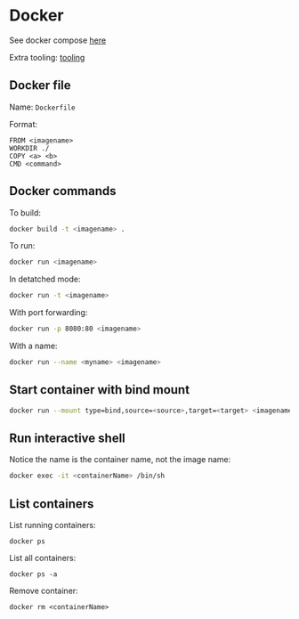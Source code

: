 # Docker

See docker compose [here](docker-compose.md)

Extra tooling: [tooling](tooling.md)

## Docker file
Name: `Dockerfile`

Format:
```
FROM <imagename>
WORKDIR ./
COPY <a> <b>
CMD <command>
```

## Docker commands
To build:
```Bash
docker build -t <imagename> .
```

To run:
```Bash
docker run <imagename>
```

In detatched mode:
```Bash
docker run -t <imagename>
```

With port forwarding:
```Bash
docker run -p 8080:80 <imagename>
```

With a name:
```Bash
docker run --name <myname> <imagename>
```

## Start container with bind mount
```Bash
docker run --mount type=bind,source=<source>,target=<target> <imagename>
```

## Run interactive shell
Notice the name is the container name, not the image name:
```Bash
docker exec -it <containerName> /bin/sh
```

## List containers
List running containers:
```
docker ps
```

List all containers:
```
docker ps -a
```

Remove container:
```
docker rm <containerName>
```
